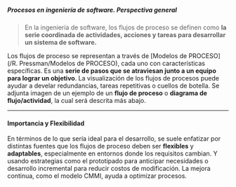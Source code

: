 ##### **Procesos en ingeniería de software.** Perspectiva general
> En la ingeniería de software, los flujos de proceso se definen como **la serie coordinada de actividades, acciones y tareas para desarrollar un sistema de software.**

Los flujos de proceso se representan a través de [Modelos de PROCESO](/R. Pressman/Modelos de PROCESO), cada uno con características específicas. 
Es una **serie de pasos que se atraviesan junto a un equipo para lograr un objetivo**.
La visualización de los flujos de procesos puede ayudar a develar redundancias, tareas repetitivas o cuellos de botella.
Se adjunta imagen de un ejemplo de un **flujo de proceso** o **diagrama de flujo/actividad**, la cual será descrita más abajo.
****
#### **Importancia y Flexibilidad**
En términos de lo que sería ideal para el desarrollo, se suele enfatizar por distintas fuentes que los flujos de proceso deben ser **flexibles** y **adaptables**, especialmente en entornos donde los requisitos cambian. Y usando estrategias como el prototipado para anticipar necesidades o desarrollo incremental para reducir costos de modificación. La mejora continua, como el modelo CMMI, ayuda a optimizar procesos. 

